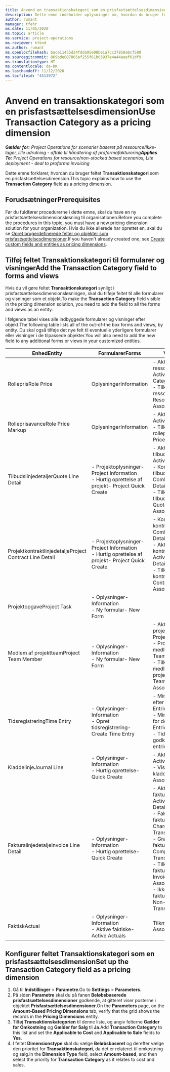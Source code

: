 ```yaml
---
title: Anvend en transaktionskategori som en prisfastsættelsesdimension
description: Dette emne indeholder oplysninger om, hvordan du bruger feltet Transaktionskategori som en prisfastsættelsesdimension.
author: rumant
manager: tfehr
ms.date: 11/05/2020
ms.topic: article
ms.service: project-operations
ms.reviewer: kfend
ms.author: rumant
ms.openlocfilehash: bace11455d34fdda95e08be1a7cc37850a0cf589
ms.sourcegitcommit: 869bde007805ef255f61b03937e4a44aeef61df9
ms.translationtype: HT
ms.contentlocale: da-DK
ms.lasthandoff: 11/12/2020
ms.locfileid: "4513972"
---
```

# <a name="use-transaction-category-as-a-pricing-dimension"></a><span data-ttu-id="31ea0-103">Anvend en transaktionskategori som en prisfastsættelsesdimension</span><span class="sxs-lookup"><span data-stu-id="31ea0-103">Use Transaction Category as a pricing dimension</span></span>


<span data-ttu-id="31ea0-104">_**Gælder for:** Project Operations for scenarier baseret på ressource/ikke-lager, lille udrulning - aftale til håndtering af proformafakturering_</span><span class="sxs-lookup"><span data-stu-id="31ea0-104">_**Applies To:** Project Operations for resource/non-stocked based scenarios, Lite deployment - deal to proforma invoicing_</span></span>


<span data-ttu-id="31ea0-105">Dette emne forklarer, hvordan du bruger feltet **Transaktionskategori** som en prisfastsættelsesdimension.</span><span class="sxs-lookup"><span data-stu-id="31ea0-105">This topic explains how to use the **Transaction Category** field as a pricing dimension.</span></span> 

## <a name="prerequisites"></a><span data-ttu-id="31ea0-106">Forudsætninger</span><span class="sxs-lookup"><span data-stu-id="31ea0-106">Prerequisites</span></span>
<span data-ttu-id="31ea0-107">Før du fuldfører procedurerne i dette emne, skal du have en ny prisfastsættelsesdimensionsløsning til organisationen.</span><span class="sxs-lookup"><span data-stu-id="31ea0-107">Before you complete the procedures in this topic, you must have a new pricing dimension solution for your organization.</span></span> <span data-ttu-id="31ea0-108">Hvis du ikke allerede har oprettet en, skal du se [Opret brugerdefinerede felter og objekter som prisfastsættelsesdimensioner](create-custom-fields-entities-pricing-dimensions.md).</span><span class="sxs-lookup"><span data-stu-id="31ea0-108">If you haven't already created one, see [Create custom fields and entities as pricing dimensions](create-custom-fields-entities-pricing-dimensions.md).</span></span>

## <a name="add-the-transaction-category-field-to-forms-and-views"></a><span data-ttu-id="31ea0-109">Tilføj feltet Transaktionskategori til formularer og visninger</span><span class="sxs-lookup"><span data-stu-id="31ea0-109">Add the Transaction Category field to forms and views</span></span>
<span data-ttu-id="31ea0-110">Hvis du vil gøre feltet **Transaktionskategori** synligt i prisfastsættelsesdimensionsløsningen, skal du tilføje feltet til alle formularer og visninger som et objekt.</span><span class="sxs-lookup"><span data-stu-id="31ea0-110">To make the **Transaction Category** field visible in the pricing dimension solution, you need to add the field to all the forms and views as an entity.</span></span>

<span data-ttu-id="31ea0-111">I følgende tabel vises alle indbyggede formularer og visninger efter objekt.</span><span class="sxs-lookup"><span data-stu-id="31ea0-111">The following table lists all of the out-of-the box forms and views, by entity.</span></span> <span data-ttu-id="31ea0-112">Du skal også tilføje det nye felt til eventuelle yderligere formularer eller visninger i de tilpassede objekter.</span><span class="sxs-lookup"><span data-stu-id="31ea0-112">You will also need to add the new field to any additional forms or views in your customized entities.</span></span>

|  <span data-ttu-id="31ea0-113">Enhed</span><span class="sxs-lookup"><span data-stu-id="31ea0-113">Entity</span></span>        | <span data-ttu-id="31ea0-114">Formularer</span><span class="sxs-lookup"><span data-stu-id="31ea0-114">Forms</span></span>     |<span data-ttu-id="31ea0-115">Visninger</span><span class="sxs-lookup"><span data-stu-id="31ea0-115">Views</span></span>        |
| ------------------------------|---------------------------------|----------------------------------|
|  <span data-ttu-id="31ea0-116">Rollepris</span><span class="sxs-lookup"><span data-stu-id="31ea0-116">Role Price</span></span>| <span data-ttu-id="31ea0-117">Oplysninger</span><span class="sxs-lookup"><span data-stu-id="31ea0-117">Information</span></span> |<span data-ttu-id="31ea0-118">- Aktive ressourcekategoripriser</span><span class="sxs-lookup"><span data-stu-id="31ea0-118">- Active Resource Category Prices</span></span><br> <span data-ttu-id="31ea0-119">- Tilknyttede ressourcekategoripriser</span><span class="sxs-lookup"><span data-stu-id="31ea0-119">- Resource Category Price Associated</span></span> |
|  <span data-ttu-id="31ea0-120">Rolleprisavance</span><span class="sxs-lookup"><span data-stu-id="31ea0-120">Role Price Markup</span></span>| <span data-ttu-id="31ea0-121">Oplysninger</span><span class="sxs-lookup"><span data-stu-id="31ea0-121">Information</span></span>|<span data-ttu-id="31ea0-122">- Aktiv rolleprisavance</span><span class="sxs-lookup"><span data-stu-id="31ea0-122">- Active Role Price Markup</span></span><br><span data-ttu-id="31ea0-123">- Tilknyttet rolleprisavance</span><span class="sxs-lookup"><span data-stu-id="31ea0-123">- Role Price Markup Associated</span></span> |
|  <span data-ttu-id="31ea0-124">Tilbudslinjedetaljer</span><span class="sxs-lookup"><span data-stu-id="31ea0-124">Quote Line Detail</span></span>|<span data-ttu-id="31ea0-125">- Projektoplysninger</span><span class="sxs-lookup"><span data-stu-id="31ea0-125">- Project Information</span></span><br><span data-ttu-id="31ea0-126">- Hurtig oprettelse af projekt</span><span class="sxs-lookup"><span data-stu-id="31ea0-126">- Project Quick Create</span></span>| <span data-ttu-id="31ea0-127">- Aktiv tilbudslinjedetalje</span><span class="sxs-lookup"><span data-stu-id="31ea0-127">- Active Quote Line Detail</span></span><br><span data-ttu-id="31ea0-128">- Kombinerede tilbudslinjedetaljer</span><span class="sxs-lookup"><span data-stu-id="31ea0-128">- Combined Quote Line Details</span></span><br><span data-ttu-id="31ea0-129">- Tilknyttet tilbudslinjedetalje</span><span class="sxs-lookup"><span data-stu-id="31ea0-129">- Quote Line Detail Associated</span></span> |
|  <span data-ttu-id="31ea0-130">Projektkontraktlinjedetalje</span><span class="sxs-lookup"><span data-stu-id="31ea0-130">Project Contract Line Detail</span></span>|<span data-ttu-id="31ea0-131">- Projektoplysninger</span><span class="sxs-lookup"><span data-stu-id="31ea0-131">- Project Information</span></span><br><span data-ttu-id="31ea0-132">- Hurtig oprettelse af projekt</span><span class="sxs-lookup"><span data-stu-id="31ea0-132">- Project Quick Create</span></span>|<span data-ttu-id="31ea0-133">- Kombinerede kontraktlinjedetaljer</span><span class="sxs-lookup"><span data-stu-id="31ea0-133">- Combined Contract Line Details</span></span><br><span data-ttu-id="31ea0-134">- Aktive kontraktlinjedetaljer</span><span class="sxs-lookup"><span data-stu-id="31ea0-134">- Active Contract Line Details</span></span><br><span data-ttu-id="31ea0-135">- Tilknyttet kontraktlinjedetaljer</span><span class="sxs-lookup"><span data-stu-id="31ea0-135">- Contract Line Detail Associated</span></span> |
|  <span data-ttu-id="31ea0-136">Projektopgave</span><span class="sxs-lookup"><span data-stu-id="31ea0-136">Project Task</span></span>|<span data-ttu-id="31ea0-137">- Oplysninger</span><span class="sxs-lookup"><span data-stu-id="31ea0-137">- Information</span></span><br><span data-ttu-id="31ea0-138">- Ny formular</span><span class="sxs-lookup"><span data-stu-id="31ea0-138">- New Form</span></span>| &nbsp; |
|  <span data-ttu-id="31ea0-139">Medlem af projektteam</span><span class="sxs-lookup"><span data-stu-id="31ea0-139">Project Team Member</span></span>|<span data-ttu-id="31ea0-140">- Oplysninger</span><span class="sxs-lookup"><span data-stu-id="31ea0-140">- Information</span></span><br><span data-ttu-id="31ea0-141">- Ny formular</span><span class="sxs-lookup"><span data-stu-id="31ea0-141">- New Form</span></span>|<span data-ttu-id="31ea0-142">- Aktive medlemmer af projektteam</span><span class="sxs-lookup"><span data-stu-id="31ea0-142">- Active Project Team Members</span></span><br><span data-ttu-id="31ea0-143">- Projektteamets medlemmer</span><span class="sxs-lookup"><span data-stu-id="31ea0-143">- Project Team Members</span></span><br><span data-ttu-id="31ea0-144">- Tilknyttede medlemmer af projektteam</span><span class="sxs-lookup"><span data-stu-id="31ea0-144">- Project Team Members Associated</span></span> |
|  <span data-ttu-id="31ea0-145">Tidsregistrering</span><span class="sxs-lookup"><span data-stu-id="31ea0-145">Time Entry</span></span>|<span data-ttu-id="31ea0-146">- Oplysninger</span><span class="sxs-lookup"><span data-stu-id="31ea0-146">- Information</span></span><br><span data-ttu-id="31ea0-147">- Opret tidsregistrering</span><span class="sxs-lookup"><span data-stu-id="31ea0-147">- Create Time Entry</span></span>|<span data-ttu-id="31ea0-148">- Mine tidsregistreringer efter dato</span><span class="sxs-lookup"><span data-stu-id="31ea0-148">- My Time Entries By Date</span></span><br><span data-ttu-id="31ea0-149">- Mine tidsregistreringer for denne uge</span><span class="sxs-lookup"><span data-stu-id="31ea0-149">- My Time Entries for this Week</span></span><br><span data-ttu-id="31ea0-150">- Tidsregistreringer til godkendelse</span><span class="sxs-lookup"><span data-stu-id="31ea0-150">- Time entries for Approval</span></span>|
|  <span data-ttu-id="31ea0-151">Kladdelinje</span><span class="sxs-lookup"><span data-stu-id="31ea0-151">Journal Line</span></span>|<span data-ttu-id="31ea0-152">- Oplysninger</span><span class="sxs-lookup"><span data-stu-id="31ea0-152">- Information</span></span><br><span data-ttu-id="31ea0-153">- Hurtig oprettelse</span><span class="sxs-lookup"><span data-stu-id="31ea0-153">- Quick Create</span></span>|<span data-ttu-id="31ea0-154">- Aktive kladdelinjer</span><span class="sxs-lookup"><span data-stu-id="31ea0-154">- Active Journal Lines</span></span><br><span data-ttu-id="31ea0-155">- Visning for tilknyttet kladdelinje</span><span class="sxs-lookup"><span data-stu-id="31ea0-155">- Journal Line Associated</span></span>|
|  <span data-ttu-id="31ea0-156">Fakturalinjedetalje</span><span class="sxs-lookup"><span data-stu-id="31ea0-156">Invoice Line Detail</span></span>|<span data-ttu-id="31ea0-157">- Oplysninger</span><span class="sxs-lookup"><span data-stu-id="31ea0-157">- Information</span></span><br><span data-ttu-id="31ea0-158">- Hurtig oprettelse</span><span class="sxs-lookup"><span data-stu-id="31ea0-158">- Quick Create</span></span>|<span data-ttu-id="31ea0-159">- Aktive fakturalinjedetaljer</span><span class="sxs-lookup"><span data-stu-id="31ea0-159">- Active Invoice Line Details</span></span><br><span data-ttu-id="31ea0-160">- Fakturerbare fakturatransaktioner</span><span class="sxs-lookup"><span data-stu-id="31ea0-160">- Chargeable Invoice Transactions</span></span><br><span data-ttu-id="31ea0-161">- Gratis fakturatransaktioner</span><span class="sxs-lookup"><span data-stu-id="31ea0-161">- Complimentary Invoice Transactions</span></span><br><span data-ttu-id="31ea0-162">- Tilknyttede fakturalinjedetaljer</span><span class="sxs-lookup"><span data-stu-id="31ea0-162">- Invoice Line Detail Associated</span></span> <br><span data-ttu-id="31ea0-163">- Ikke-fakturerbare fakturatransaktioner</span><span class="sxs-lookup"><span data-stu-id="31ea0-163">- Non-Chargeable Invoice Transactions</span></span>|
|  <span data-ttu-id="31ea0-164">Faktisk</span><span class="sxs-lookup"><span data-stu-id="31ea0-164">Actual</span></span>|<span data-ttu-id="31ea0-165">- Oplysninger</span><span class="sxs-lookup"><span data-stu-id="31ea0-165">- Information</span></span><br><span data-ttu-id="31ea0-166">- Aktive faktiske</span><span class="sxs-lookup"><span data-stu-id="31ea0-166">- Active Actuals</span></span>| <span data-ttu-id="31ea0-167">Tilknyttet faktisk</span><span class="sxs-lookup"><span data-stu-id="31ea0-167">Actual Associated</span></span> |

## <a name="set-up-the-transaction-category-field-as-a-pricing-dimension"></a><span data-ttu-id="31ea0-168">Konfigurer feltet Transaktionskategori som en prisfastsættelsesdimension</span><span class="sxs-lookup"><span data-stu-id="31ea0-168">Set up the Transaction Category field as a pricing dimension</span></span>

1. <span data-ttu-id="31ea0-169">Gå til **Indstillinger** > **Parametre**.</span><span class="sxs-lookup"><span data-stu-id="31ea0-169">Go to **Settings** > **Parameters**.</span></span> 
2. <span data-ttu-id="31ea0-170">På siden **Parametre** skal du på fanen **Beløbsbaserede prisfastsættelsesdimensioner** godkende, at gitteret viser posterne i objektet **Prisfastsættelsesdimensioner**.</span><span class="sxs-lookup"><span data-stu-id="31ea0-170">On the **Parameters** page, on the **Amount-Based Pricing Dimensions** tab, verify that the grid shows the records in the **Pricing Dimensions** entity.</span></span>
3. <span data-ttu-id="31ea0-171">Tilføj **Transaktionskategorien** til denne liste, og angiv felterne **Gælder for Omkostning** og **Gælder for Salg** til **Ja**.</span><span class="sxs-lookup"><span data-stu-id="31ea0-171">Add **Transaction Category** to this list and set the **Applicable to Cost** and **Applicable to Sale** fields to **Yes**.</span></span>
4. <span data-ttu-id="31ea0-172">I feltet **Dimensionstype** skal du vælge **Beløbsbaseret** og derefter vælge den prioritet for **Transaktionskategori**, da det er relateret til omkostning og salg.</span><span class="sxs-lookup"><span data-stu-id="31ea0-172">In the **Dimension Type** field, select **Amount-based**, and then select the priority for **Transaction Category** as it relates to cost and sales.</span></span>
